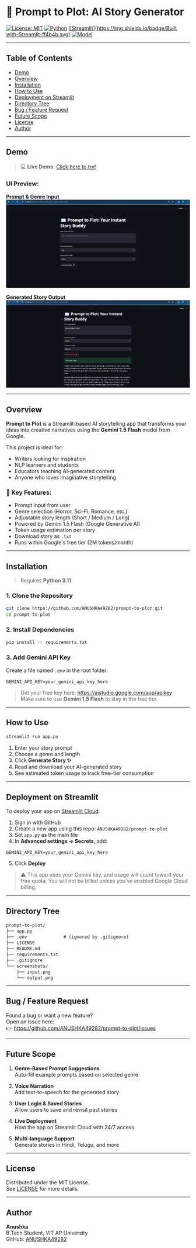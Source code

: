 # 📖 Prompt to Plot: AI Story Generator

[![License: MIT](https://img.shields.io/badge/License-MIT-blue.svg)](LICENSE)
[![Python](https://img.shields.io/badge/Python-3.11-blue.svg)](https://www.python.org/downloads/)
[![Streamlit](https://img.shields.io/badge/Built with-Streamlit-ff4b4b.svg)](https://streamlit.io/)
[![Model](https://img.shields.io/badge/Model-Gemini_1.5_Flash-yellow)](https://makersuite.google.com/app)

---

## Table of Contents
- [Demo](#demo)
- [Overview](#overview)
- [Installation](#installation)
- [How to Use](#how-to-use)
- [Deployment on Streamlit](#deployment-on-streamlit)
- [Directory Tree](#directory-tree)
- [Bug / Feature Request](#bug--feature-request)
- [Future Scope](#future-scope)
- [License](#license)
- [Author](#author)

---

## Demo

> 💻 **Live Demo**: [Click here to try!](https://your-streamlit-app-url.streamlit.app)

### UI Preview:

**Prompt & Genre Input**  
![Prompt Input](screenshots/input.png)

**Generated Story Output**  
![Story Output](screenshots/output.png)

---

## Overview

**Prompt to Plot** is a Streamlit-based AI storytelling app that transforms your ideas into creative narratives using the **Gemini 1.5 Flash** model from Google.

This project is ideal for:
- Writers looking for inspiration  
- NLP learners and students  
- Educators teaching AI-generated content  
- Anyone who loves imaginative storytelling

### 🧩 Key Features:
- Prompt input from user  
- Genre selection (Horror, Sci-Fi, Romance, etc.)  
- Adjustable story length (Short / Medium / Long)  
- Powered by Gemini 1.5 Flash (Google Generative AI)  
- Token usage estimation per story  
- Download story as `.txt`  
- Runs within Google's free tier (2M tokens/month)

---

## Installation

> Requires **Python 3.11**

### 1. Clone the Repository

```bash
git clone https://github.com/ANUSHKA49282/prompt-to-plot.git
cd prompt-to-plot
```

### 2. Install Dependencies

```bash
pip install -r requirements.txt
```

### 3. Add Gemini API Key

Create a file named `.env` in the root folder:

```env
GEMINI_API_KEY=your_gemini_api_key_here
```

> Get your free key here: https://aistudio.google.com/app/apikey  
> Make sure to use **Gemini 1.5 Flash** to stay in the free tier.

---

## How to Use

```bash
streamlit run app.py
```

1. Enter your story prompt  
2. Choose a genre and length  
3. Click **Generate Story ✨**  
4. Read and download your AI-generated story  
5. See estimated token usage to track free-tier consumption

---

## Deployment on Streamlit

To deploy your app on [Streamlit Cloud](https://streamlit.io/cloud):

1. Sign in with GitHub  
2. Create a new app using this repo: `ANUSHKA49282/prompt-to-plot`  
3. Set `app.py` as the main file  
4. In **Advanced settings → Secrets**, add:

```env
GEMINI_API_KEY=your_gemini_api_key_here
```

5. Click **Deploy**

> ⚠️ This app uses your Gemini key, and usage will count toward your free quota. You will not be billed unless you’ve enabled Google Cloud billing.

---

## Directory Tree

```text
prompt-to-plot/
├── app.py
├── .env              # (ignored by .gitignore)
├── LICENSE
├── README.md
├── requirements.txt
├── .gitignore
└── screenshots/
    ├── input.png
    └── output.png
```

---

## Bug / Feature Request

Found a bug or want a new feature?  
Open an issue here:  
👉 https://github.com/ANUSHKA49282/prompt-to-plot/issues

---

## Future Scope

1. **Genre-Based Prompt Suggestions**  
   Auto-fill example prompts based on selected genre

2. **Voice Narration**  
   Add text-to-speech for the generated story

3. **User Login & Saved Stories**  
   Allow users to save and revisit past stories

4. **Live Deployment**  
   Host the app on Streamlit Cloud with 24/7 access

5. **Multi-language Support**  
   Generate stories in Hindi, Telugu, and more

---

## License

Distributed under the MIT License.  
See [LICENSE](LICENSE) for more details.

---

## Author

**Anushka**  
B.Tech Student, VIT AP University  
GitHub: [ANUSHKA49282](https://github.com/ANUSHKA49282)
